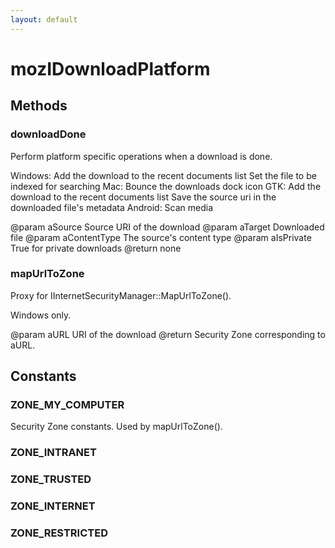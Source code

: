 ```yaml
---
layout: default
---
```


# mozIDownloadPlatform #

## Methods ##

### downloadDone ###

Perform platform specific operations when a download is done.

  Windows:
    Add the download to the recent documents list
    Set the file to be indexed for searching
  Mac:
    Bounce the downloads dock icon
  GTK:
    Add the download to the recent documents list
    Save the source uri in the downloaded file's metadata
  Android:
    Scan media

@param aSource
       Source URI of the download
@param aTarget
       Downloaded file
@param aContentType
       The source's content type
@param aIsPrivate
       True for private downloads
@return none


### mapUrlToZone ###

Proxy for IInternetSecurityManager::MapUrlToZone().

  Windows only.

@param aURL
       URI of the download
@return Security Zone corresponding to aURL.


## Constants ##

### ZONE_MY_COMPUTER ###

Security Zone constants. Used by mapUrlToZone().


### ZONE_INTRANET ###

### ZONE_TRUSTED ###

### ZONE_INTERNET ###

### ZONE_RESTRICTED ###
